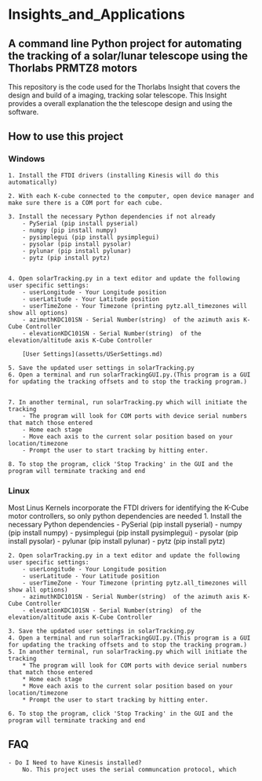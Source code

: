 # Insights_and_Applications

## A command line Python project for automating the tracking of a solar/lunar telescope using the Thorlabs PRMTZ8 motors

This repository is the code used for the Thorlabs Insight that covers the design and build of a imaging, tracking solar telescope. This Insight provides a overall explanation the the telescope design and using the software. 

## How to use this project

### **Windows**
	1. Install the FTDI drivers (installing Kinesis will do this automatically)

	2. With each K-cube connected to the computer, open device manager and make sure there is a COM port for each cube.  

	3. Install the necessary Python dependencies if not already
		- PySerial (pip install pyserial)
		- numpy (pip install numpy)
		- pysimplegui (pip install pysimplegui)
		- pysolar (pip install pysolar)
		- pylunar (pip install pylunar)
		- pytz (pip install pytz)


	4. Open solarTracking.py in a text editor and update the following user specific settings:
		- userLongitude - Your Longitude position
		- userLatitude - Your Latitude position
		- userTimeZone - Your Timezone (printing pytz.all_timezones will show all options)
		- azimuthKDC101SN - Serial Number(string)  of the azimuth axis K-Cube Controller
		- elevationKDC101SN - Serial Number(string)  of the elevation/altitude axis K-Cube Controller

		[User Settings](assetts/USerSettings.md)

	5. Save the updated user settings in solarTracking.py 
	6. Open a terminal and run solarTrackingGUI.py.(This program is a GUI for updating the tracking offsets and to stop the tracking program.)


	7. In another terminal, run solarTracking.py which will initiate the tracking
		- The program will look for COM ports with device serial numbers that match those entered
		- Home each stage
		- Move each axis to the current solar position based on your location/timezone
		- Prompt the user to start tracking by hitting enter. 

	8. To stop the program, click 'Stop Tracking' in the GUI and the program will terminate tracking and end

### **Linux**
Most Linus Kernels incorporate the FTDI drivers for identifying the K-Cube motor controllers, so only python dependencies are needed
	1. Install the necessary Python dependencies
		- PySerial (pip install pyserial)
		- numpy (pip install numpy)
		- pysimplegui (pip install pysimplegui)
		- pysolar (pip install pysolar)
		- pylunar (pip install pylunar)
		- pytz (pip install pytz)

	2. Open solarTracking.py in a text editor and update the following user specific settings:
		- userLongitude - Your Longitude position
		- userLatitude - Your Latitude position
		- userTimeZone - Your Timezone (printing pytz.all_timezones will show all options)
		- azimuthKDC101SN - Serial Number(string)  of the azimuth axis K-Cube Controller
		- elevationKDC101SN - Serial Number(string)  of the elevation/altitude axis K-Cube Controller

	3. Save the updated user settings in solarTracking.py 
	4. Open a terminal and run solarTrackingGUI.py.(This program is a GUI for updating the tracking offsets and to stop the tracking program.)
	5. In another terminal, run solarTracking.py which will initiate the tracking
		* The program will look for COM ports with device serial numbers that match those entered
		* Home each stage
		* Move each axis to the current solar position based on your location/timezone
		* Prompt the user to start tracking by hitting enter. 

	6. To stop the program, click 'Stop Tracking' in the GUI and the program will terminate tracking and end

## FAQ

	- Do I Need to have Kinesis installed?
		No. This project uses the serial communcation protocol, which 




